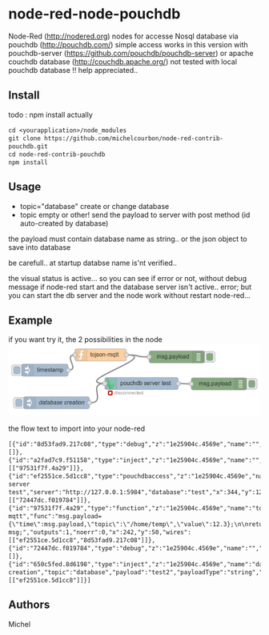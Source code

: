 node-red-node-pouchdb
=====================
 Node-Red (http://nodered.org) nodes for accesse Nosql database via pouchdb (http://pouchdb.com/)
 simple access works in this version with pouchdb-server (https://github.com/pouchdb/pouchdb-server) or apache couchdb database (http://couchdb.apache.org/)
 not tested with local pouchdb database !! help appreciated..

Install
-------
todo : npm install
actually

	cd <yourapplication>/node_modules
	git clone https://github.com/michelcourbon/node-red-contrib-pouchdb.git
	cd node-red-contrib-pouchdb
	npm install

Usage
-----
* topic="database" create or change database
* topic empty or other! send the payload to server with post method (id auto-created by database)

the payload must contain database name as string.. or the json object to save into database

be carefull.. at startup databse name is'nt verified..

the visual status is active... so you can see if error or not, without debug message
if node-red start and the database server isn't active.. error; but you can start the db server and the node work without restart node-red... 

Example
-------
if you want try it, the 2 possibilities in the node 
![node-red-contrib-pouchdb-flow](pouchdbExample.png)

the flow text to import into your node-red

	[{"id":"8d53fad9.217c08","type":"debug","z":"1e25904c.4569e","name":"","active":true,"console":"false","complete":"false","x":432,"y":55,"wires":[]},{"id":"a2fad7c9.f51158","type":"inject","z":"1e25904c.4569e","name":"","topic":"","payload":"","payloadType":"date","repeat":"","crontab":"","once":false,"x":103,"y":88,"wires":[["97531f7f.4a29"]]},{"id":"ef2551ce.5d1cc8","type":"pouchdbaccess","z":"1e25904c.4569e","name":"pouchdb server test","server":"http://127.0.0.1:5984","database":"test","x":344,"y":121,"wires":[["72447dc.f019784"]]},{"id":"97531f7f.4a29","type":"function","z":"1e25904c.4569e","name":"tojson-mqtt","func":"msg.payload={\"time\":msg.payload,\"topic\":\"/home/temp\",\"value\":12.3};\n\nreturn msg;","outputs":1,"noerr":0,"x":242,"y":50,"wires":[["ef2551ce.5d1cc8","8d53fad9.217c08"]]},{"id":"72447dc.f019784","type":"debug","z":"1e25904c.4569e","name":"","active":true,"console":"false","complete":"false","x":537,"y":122,"wires":[]},{"id":"650c5fed.8d6198","type":"inject","z":"1e25904c.4569e","name":"database creation","topic":"database","payload":"test2","payloadType":"string","repeat":"","crontab":"","once":false,"x":132,"y":169,"wires":[["ef2551ce.5d1cc8"]]}]

Authors
-------
Michel 

